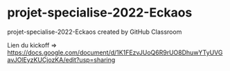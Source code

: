 # projet-specialise-2022-Eckaos
projet-specialise-2022-Eckaos created by GitHub Classroom

Lien du kickoff => https://docs.google.com/document/d/1K1FEzvJUoQ6R9rUO8DhuwYTyUVGavJOlEyzKUCjozKA/edit?usp=sharing
